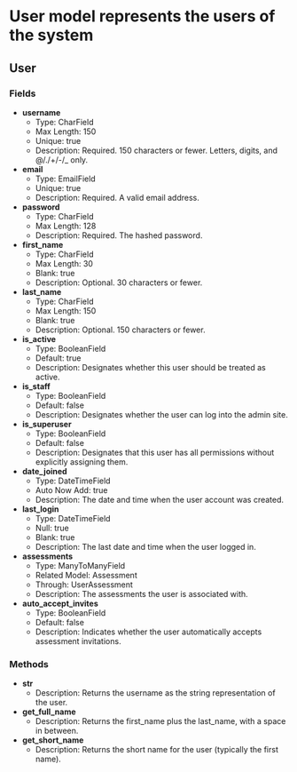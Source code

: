 # User model represents the users of the system
## User
### Fields
- **username**
  - Type: CharField
  - Max Length: 150
  - Unique: true
  - Description: Required. 150 characters or fewer. Letters, digits, and @/./+/-/_ only.
- **email**
  - Type: EmailField
  - Unique: true
  - Description: Required. A valid email address.
- **password**
  - Type: CharField
  - Max Length: 128
  - Description: Required. The hashed password.
- **first_name**
  - Type: CharField
  - Max Length: 30
  - Blank: true
  - Description: Optional. 30 characters or fewer.
- **last_name**
  - Type: CharField
  - Max Length: 150
  - Blank: true
  - Description: Optional. 150 characters or fewer.
- **is_active**
  - Type: BooleanField
  - Default: true
  - Description: Designates whether this user should be treated as active.
- **is_staff**
  - Type: BooleanField
  - Default: false
  - Description: Designates whether the user can log into the admin site.
- **is_superuser**
  - Type: BooleanField
  - Default: false
  - Description: Designates that this user has all permissions without explicitly assigning them.
- **date_joined**
  - Type: DateTimeField
  - Auto Now Add: true
  - Description: The date and time when the user account was created.
- **last_login**
  - Type: DateTimeField
  - Null: true
  - Blank: true
  - Description: The last date and time when the user logged in.
- **assessments**
  - Type: ManyToManyField
  - Related Model: Assessment
  - Through: UserAssessment
  - Description: The assessments the user is associated with.
- **auto_accept_invites**
  - Type: BooleanField
  - Default: false
  - Description: Indicates whether the user automatically accepts assessment invitations.

### Methods
- **__str__**
  - Description: Returns the username as the string representation of the user.
- **get_full_name**
  - Description: Returns the first_name plus the last_name, with a space in between.
- **get_short_name**
  - Description: Returns the short name for the user (typically the first name).